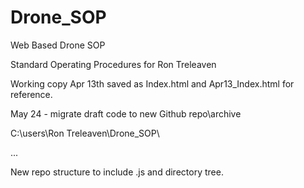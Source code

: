 # Drone_SOP
Web Based Drone SOP

Standard Operating Procedures for Ron Treleaven

Working copy Apr 13th saved as Index.html and Apr13_Index.html for reference.

May 24 - migrate draft code to new Github repo\archive

C:\users\Ron Treleaven\Drone_SOP\

...

New repo structure to include .js and directory tree.

